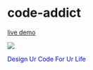 # code-addict
[live demo](https://code-additz.netlify.app)
<br>
<body>
<img src="https://encrypted-tbn0.gstatic.com/images?q=tbn%3AANd9GcTU4Gb5vSVGMPN1knfImPNCzNMkrYWC40txog&usqp=CAU">
<p style="color:blue;">Design Ur Code For Ur Life</p>
</body>

